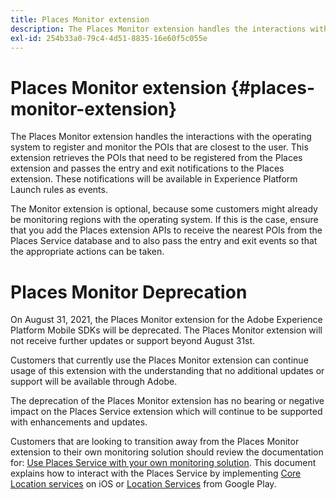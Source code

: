 ```yaml
---
title: Places Monitor extension
description: The Places Monitor extension handles the interactions with the operating system to register and monitor the POIs that are closest to the user.
exl-id: 254b33a0-79c4-4d51-8835-16e60f5c055e
---
```

# Places Monitor extension {#places-monitor-extension}

The Places Monitor extension handles the interactions with the operating system to register and monitor the POIs that are closest to the user. This extension retrieves the POIs that need to be registered from the Places extension and passes the entry and exit notifications to the Places extension. These notifications will be available in Experience Platform Launch rules as events.

The Monitor extension is optional, because some customers might already be monitoring regions with the operating system. If this is the case, ensure that you add the Places extension APIs to receive the nearest POIs from the Places Service database and to also pass the entry and exit events so that the appropriate actions can be taken.

# Places Monitor Deprecation

On August 31, 2021, the Places Monitor extension for the Adobe Experience Platform Mobile SDKs will be deprecated. The Places Monitor extension will not receive further updates or support beyond August 31st.

Customers that currently use the Places Monitor extension can continue usage of this extension with the understanding that no additional updates or support will be available through Adobe.

The deprecation of the Places Monitor extension has no bearing or negative impact on the Places Service extension which will continue to be supported with enhancements and updates.

Customers that are looking to transition away from the Places Monitor extension to their own monitoring solution should review the documentation for: [Use Places Service with your own monitoring solution](https://experienceleague.adobe.com/docs/places/using/using-your-own-monitor.html?lang=en). This document explains how to interact with the Places Service by implementing [Core Location services](https://developer.apple.com/documentation/corelocation) on iOS or [Location Services](https://developers.google.com/android/reference/com/google/android/gms/location/package-summary) from Google Play.
